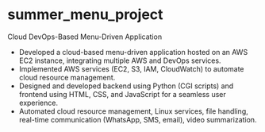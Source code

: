 # summer_menu_project
Cloud DevOps-Based Menu-Driven Application
 - Developed a cloud-based menu-driven application hosted on an AWS EC2 instance, integrating multiple AWS and DevOps services.
 - Implemented AWS services (EC2, S3, IAM, CloudWatch) to automate cloud resource management.
 - Designed and developed backend using Python (CGI scripts) and frontend using HTML, CSS, and JavaScript for a seamless user experience.
 - Automated cloud resource management, Linux services, file handling, real-time communication (WhatsApp, SMS, email), video summarization.
